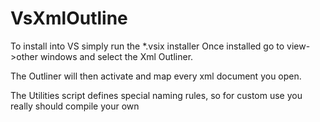 # VsXmlOutline

To install into VS simply run the *.vsix installer
Once installed go to view->other windows and select the Xml Outliner.

The Outliner will then activate and map every xml document you open.


The Utilities script defines special naming rules, so for custom use you really should compile your own
